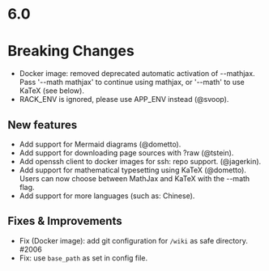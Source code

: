 # 6.0

# Breaking Changes

* Docker image: removed deprecated automatic activation of --mathjax. Pass '--math mathjax' to continue using mathjax, or '--math' to use KaTeX (see below).
* RACK_ENV is ignored, please use APP_ENV instead (@svoop).

## New features

* Add support for Mermaid diagrams (@dometto).
* Add support for downloading page sources with ?raw (@tstein).
* Add openssh client to docker images for ssh: repo support. (@jagerkin).
* Add support for mathematical typesetting using KaTeX (@dometto). Users can now choose between MathJax and KaTeX with the --math flag.
* Add support for more languages (such as: Chinese).

## Fixes & Improvements

* Fix (Docker image): add git configuration for `/wiki` as safe directory. #2006
* Fix: use `base_path` as set in config file.
